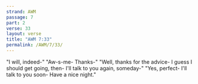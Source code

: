 ```yaml
---
strand: AWM
passage: 7
part: 2
verse: 33
layout: verse
title: "AWM 7:33"
permalink: /AWM/7/33/
---
```

"I will, indeed-" "Aw-s-me- Thanks-" "Well, thanks for the advice- I guess I should get going, then- I'll talk to you again, someday-" "Yes, perfect- I'll talk to you soon- Have a nice night."

